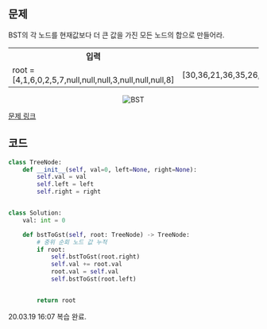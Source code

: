 ## 문제

BST의 각 노드를 현재값보다 더 큰 값을 가진 모든 노드의 합으로 만들어라. 

 <table>
	<th>입력</th>
	<th>출력</th>
	<tr><!-- 첫번째 줄 시작 -->
	    <td>root = [4,1,6,0,2,5,7,null,null,null,3,null,null,null,8]</td>
	    <td>[30,36,21,36,35,26,15,null,null,null,33,null,null,null,8]</td>
	</tr><!-- 첫번째 줄 끝 -->
    </table>

<p align="center">
<img src="https://assets.leetcode.com/uploads/2019/05/02/tree.png" alt="BST">
</p>

<a href="https://leetcode.com/problems/binary-search-tree-to-greater-sum-tree/" target="_blank">문제 링크</a>

## 코드

```python
class TreeNode:
    def __init__(self, val=0, left=None, right=None):
        self.val = val
        self.left = left
        self.right = right


class Solution:
    val: int = 0

    def bstToGst(self, root: TreeNode) -> TreeNode:
        # 중위 순회 노드 값 누적
        if root:
            self.bstToGst(root.right)
            self.val += root.val
            root.val = self.val
            self.bstToGst(root.left)


        return root
```

20.03.19 16:07 복습 완료.